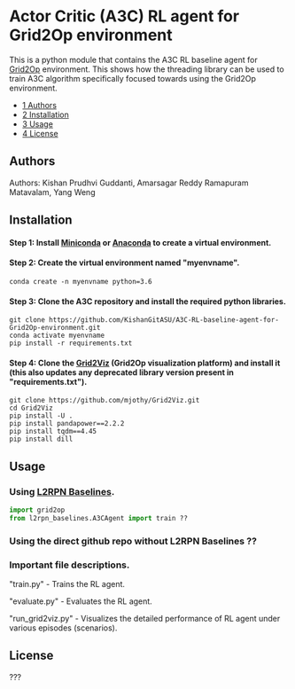 # Actor Critic (A3C) RL agent for Grid2Op environment

This is a python module that contains the A3C RL baseline agent for [Grid2Op](https://github.com/rte-france/Grid2Op) environment. This shows how the threading library can be used to train A3C algorithm specifically focused towards using the Grid2Op environment.
*   [1 Authors](#authors)
*   [2 Installation](#installation)
*   [3 Usage](#run-grid2viz)
*   [4 License](#license)

## Authors

Authors: Kishan Prudhvi Guddanti, Amarsagar Reddy Ramapuram Matavalam, Yang Weng

## Installation

#### Step 1: Install [Miniconda](https://docs.conda.io/en/latest/miniconda.html) or [Anaconda](https://www.anaconda.com/products/individual) to create a virtual environment.

#### Step 2: Create the virtual environment named "myenvname".
```commandline
conda create -n myenvname python=3.6
```

#### Step 3: Clone the A3C repository and install the required python libraries.
```commandline
git clone https://github.com/KishanGitASU/A3C-RL-baseline-agent-for-Grid2Op-environment.git
conda activate myenvname
pip install -r requirements.txt
```
#### Step 4: Clone the [Grid2Viz](https://github.com/mjothy/Grid2Viz.git) (Grid2Op visualization platform) and install it (this also updates any deprecated library version present in "requirements.txt").
```commandline
git clone https://github.com/mjothy/Grid2Viz.git
cd Grid2Viz
pip install -U .
pip install pandapower==2.2.2
pip install tqdm==4.45
pip install dill
```

## Usage

### Using [L2RPN Baselines](https://github.com/rte-france/l2rpn-baselines/tree/master/l2rpn_baselines).
```python
import grid2op
from l2rpn_baselines.A3CAgent import train ??
```

### Using the direct github repo without L2RPN Baselines ??

### Important file descriptions.
"train.py" - Trains the RL agent.

"evaluate.py" - Evaluates the RL agent.

"run_grid2viz.py" - Visualizes the detailed performance of RL agent under various episodes (scenarios).

## License
???